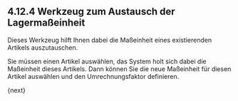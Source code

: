 ## 4.12.4 Werkzeug zum Austausch der Lagermaßeinheit

Dieses Werkzeug hilft Ihnen dabei die Maßeinheit eines existierenden Artikels auszutauschen.

Sie müssen einen Artikel auswählen, das System holt sich dabei die Maßeinheit dieses Artikels. Dann können Sie die neue Maßeinheit für diesen Artikel auswählen und den Umrechnungsfaktor definieren.

{next}
